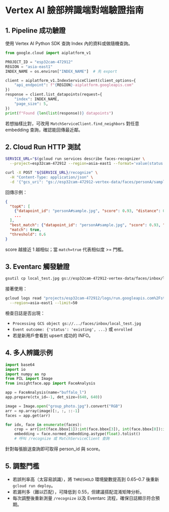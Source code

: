 # Vertex AI 臉部辨識端對端驗證指南

## 1. Pipeline 成功驗證
使用 Vertex AI Python SDK 查詢 Index 內的資料或做隨機查詢。

```python
from google.cloud import aiplatform_v1

PROJECT_ID = "esp32cam-472912"
REGION = "asia-east1"
INDEX_NAME = os.environ["INDEX_NAME"]  # 先 export

client = aiplatform_v1.IndexServiceClient(client_options={
    "api_endpoint": f"{REGION}-aiplatform.googleapis.com"
})
response = client.list_datapoints(request={
    "index": INDEX_NAME,
    "page_size": 5,
})
print(f"Found {len(list(response))} datapoints")
```

若想抽樣比對，可改用 `MatchServiceClient.find_neighbors` 對任意 embedding 查詢，確認能回傳最近鄰。

## 2. Cloud Run HTTP 測試

```bash
SERVICE_URL="$(gcloud run services describe faces-recognizer \
  --project=esp32cam-472912 --region=asia-east1 --format='value(status.url)')"

curl -X POST "${SERVICE_URL}/recognize" \
  -H "Content-Type: application/json" \
  -d '{"gcs_uri": "gs://esp32cam-472912-vertex-data/faces/personA/sample.jpg"}'
```

回傳示例：

```json
{
  "topK": [
    {"datapoint_id": "personA#sample.jpg", "score": 0.93, "distance": 0.07},
    ...
  ],
  "best_match": {"datapoint_id": "personA#sample.jpg", "score": 0.93, "distance": 0.07},
  "match": true,
  "threshold": 0.6
}
```

score 越接近 1 越相似；當 `match=true` 代表相似度 >= 門檻。

## 3. Eventarc 觸發驗證

```bash
gsutil cp local_test.jpg gs://esp32cam-472912-vertex-data/faces/inbox/local_test.jpg
```

接著使用：

```bash
gcloud logs read "projects/esp32cam-472912/logs/run.googleapis.com%2Fstdout" \
  --region=asia-east1 --limit=50
```

檢查日誌是否出現：
- `Processing GCS object gs://.../faces/inbox/local_test.jpg`
- `Event outcome: {'status': 'existing', ...}` 或 `enrolled`
- 若是新用戶會看到 upsert 成功的 INFO。

## 4. 多人辨識示例

```python
import base64
import io
import numpy as np
from PIL import Image
from insightface.app import FaceAnalysis

app = FaceAnalysis(name="buffalo_l")
app.prepare(ctx_id=-1, det_size=(640, 640))

image = Image.open("group_photo.jpg").convert("RGB")
arr = np.array(image)[:, :, ::-1]
faces = app.get(arr)

for idx, face in enumerate(faces):
    crop = arr[int(face.bbox[1]):int(face.bbox[3]), int(face.bbox[0]):int(face.bbox[2])][:, :, ::-1]
    embedding = face.normed_embedding.astype(float).tolist()
    # 呼叫 /recognize 或 MatchServiceClient 查詢
```

針對每張臉送查詢即可取得 person_id 與 score。

## 5. 調整門檻
- 若誤判率高（太容易誤識），將 `THRESHOLD` 環境變數提高到 0.65–0.7 後重新 `gcloud run deploy`。
- 若漏判多（難以匹配），可降低到 0.55，但建議搭配混淆矩陣分析。
- 每次調整後重新測量 `/recognize` 以及 Eventarc 流程，確保日誌顯示符合預期。
